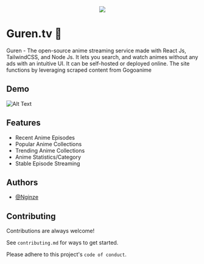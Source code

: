 
<div align = "center">
    <img src = "https://img.icons8.com/color/100/000000/animelab.png"/>
</div>


# Guren.tv 🤩

Guren - The open-source anime streaming service made with React Js, TailwindCSS, and Node Js. It lets you search, and watch animes without any ads with an intuitive UI. It can be self-hosted or deployed online.
The site functions by leveraging scraped content from Gogoanime




## Demo

![Alt Text](https://res.cloudinary.com/chakra-me/image/upload/v1659752626/guren_jimyvt.gif)

## Features

- Recent Anime Episodes
- Popular Anime Collections
- Trending Anime Collections
- Anime Statistics/Category
- Stable Episode Streaming 



## Authors

- [@Nginze](https://github.com/Nginze)


## Contributing

Contributions are always welcome!

See `contributing.md` for ways to get started.

Please adhere to this project's `code of conduct`.
